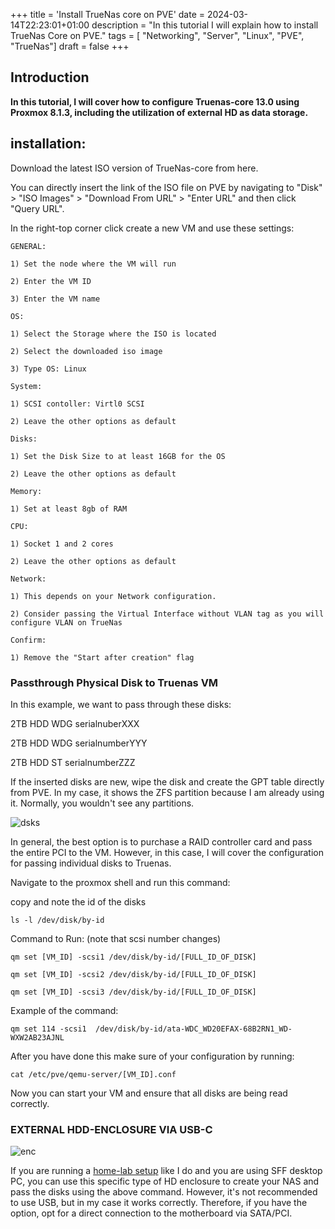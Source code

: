 +++
title = 'Install TrueNas core on PVE'
date = 2024-03-14T22:23:01+01:00
description = "In this tutorial I will explain how to install TrueNas Core on PVE."
tags = [ "Networking", "Server", "Linux", "PVE", "TrueNas"]
draft = false
+++


## Introduction

**In this tutorial, I will cover how to configure Truenas-core 13.0 using Proxmox 8.1.3, including the utilization of external HD as data storage.**

## installation: 

Download the latest ISO version of TrueNas-core from here.

You can directly insert the link of the ISO file on PVE by navigating to "Disk" > "ISO Images" > "Download From URL" > "Enter URL" and then click "Query URL".


In the right-top corner click create a new VM and use these settings:


```
GENERAL:

1) Set the node where the VM will run

2) Enter the VM ID

3) Enter the VM name

OS:

1) Select the Storage where the ISO is located

2) Select the downloaded iso image

3) Type OS: Linux

System:

1) SCSI contoller: Virtl0 SCSI

2) Leave the other options as default

Disks:

1) Set the Disk Size to at least 16GB for the OS

2) Leave the other options as default

Memory:

1) Set at least 8gb of RAM

CPU:

1) Socket 1 and 2 cores

2) Leave the other options as default

Network:

1) This depends on your Network configuration.

2) Consider passing the Virtual Interface without VLAN tag as you will configure VLAN on TrueNas

Confirm:

1) Remove the "Start after creation" flag
```
### Passthrough Physical Disk to Truenas VM

In this example, we want to pass through these disks:

2TB HDD WDG serialnuberXXX

2TB HDD WDG serialnumberYYY

2TB HDD ST  serialnumberZZZ


If the inserted disks are new, wipe the disk and create the GPT table directly from PVE. In my case, it shows the ZFS partition because I am already using it. Normally, you wouldn't see any partitions.

![dsks](/pvetruenas/image.png)

In general, the best option is to purchase a RAID controller card and pass the entire PCI to the VM. However, in this case, I will cover the configuration for passing individual disks to Truenas.


Navigate to the proxmox shell and run this command:

copy and note the id of the disks


```
ls -l /dev/disk/by-id

```

Command to Run:  (note that scsi number changes)


```
qm set [VM_ID] -scsi1 /dev/disk/by-id/[FULL_ID_OF_DISK]

qm set [VM_ID] -scsi2 /dev/disk/by-id/[FULL_ID_OF_DISK]

qm set [VM_ID] -scsi3 /dev/disk/by-id/[FULL_ID_OF_DISK]

```
Example of the command:
```
qm set 114 -scsi1  /dev/disk/by-id/ata-WDC_WD20EFAX-68B2RN1_WD-WXW2AB23AJNL
```

After you have done this make sure of your configuration by running:

```
cat /etc/pve/qemu-server/[VM_ID].conf
```

Now you can start your VM and ensure that all disks are being read correctly.

### EXTERNAL HDD-ENCLOSURE VIA USB-C

![enc](/pvetruenas/enc.png)

If you are running a [home-lab setup](https://network.leox.me) like I do and you are using SFF desktop PC, you can use this specific type of HD enclosure to create your NAS and pass the disks using the above command. However, it's not recommended to use USB, but in my case it works correctly. Therefore, if you have the option, opt for a direct connection to the motherboard via SATA/PCI.
